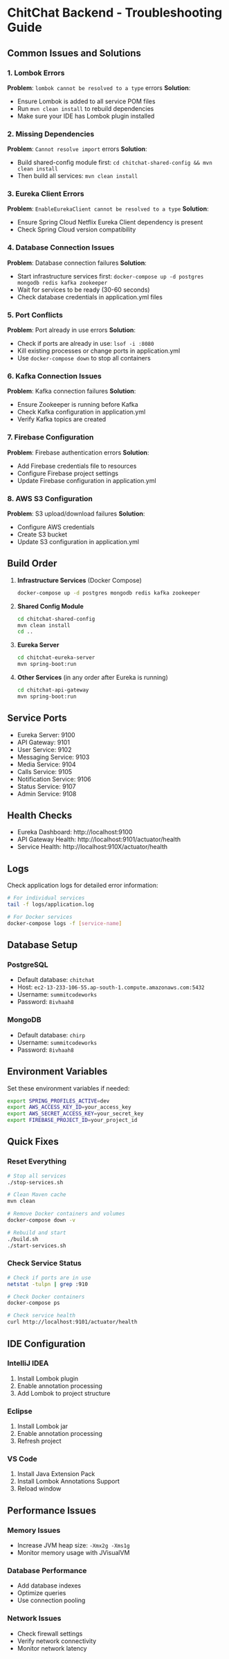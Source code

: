 # ChitChat Backend - Troubleshooting Guide

## Common Issues and Solutions

### 1. Lombok Errors
**Problem**: `lombok cannot be resolved to a type` errors
**Solution**: 
- Ensure Lombok is added to all service POM files
- Run `mvn clean install` to rebuild dependencies
- Make sure your IDE has Lombok plugin installed

### 2. Missing Dependencies
**Problem**: `Cannot resolve import` errors
**Solution**:
- Build shared-config module first: `cd chitchat-shared-config && mvn clean install`
- Then build all services: `mvn clean install`

### 3. Eureka Client Errors
**Problem**: `EnableEurekaClient cannot be resolved to a type`
**Solution**:
- Ensure Spring Cloud Netflix Eureka Client dependency is present
- Check Spring Cloud version compatibility

### 4. Database Connection Issues
**Problem**: Database connection failures
**Solution**:
- Start infrastructure services first: `docker-compose up -d postgres mongodb redis kafka zookeeper`
- Wait for services to be ready (30-60 seconds)
- Check database credentials in application.yml files

### 5. Port Conflicts
**Problem**: Port already in use errors
**Solution**:
- Check if ports are already in use: `lsof -i :8080`
- Kill existing processes or change ports in application.yml
- Use `docker-compose down` to stop all containers

### 6. Kafka Connection Issues
**Problem**: Kafka connection failures
**Solution**:
- Ensure Zookeeper is running before Kafka
- Check Kafka configuration in application.yml
- Verify Kafka topics are created

### 7. Firebase Configuration
**Problem**: Firebase authentication errors
**Solution**:
- Add Firebase credentials file to resources
- Configure Firebase project settings
- Update Firebase configuration in application.yml

### 8. AWS S3 Configuration
**Problem**: S3 upload/download failures
**Solution**:
- Configure AWS credentials
- Create S3 bucket
- Update S3 configuration in application.yml

## Build Order

1. **Infrastructure Services** (Docker Compose)
   ```bash
   docker-compose up -d postgres mongodb redis kafka zookeeper
   ```

2. **Shared Config Module**
   ```bash
   cd chitchat-shared-config
   mvn clean install
   cd ..
   ```

3. **Eureka Server**
   ```bash
   cd chitchat-eureka-server
   mvn spring-boot:run
   ```

4. **Other Services** (in any order after Eureka is running)
   ```bash
   cd chitchat-api-gateway
   mvn spring-boot:run
   ```

## Service Ports

- Eureka Server: 9100
- API Gateway: 9101
- User Service: 9102
- Messaging Service: 9103
- Media Service: 9104
- Calls Service: 9105
- Notification Service: 9106
- Status Service: 9107
- Admin Service: 9108

## Health Checks

- Eureka Dashboard: http://localhost:9100
- API Gateway Health: http://localhost:9101/actuator/health
- Service Health: http://localhost:910X/actuator/health

## Logs

Check application logs for detailed error information:
```bash
# For individual services
tail -f logs/application.log

# For Docker services
docker-compose logs -f [service-name]
```

## Database Setup

### PostgreSQL
- Default database: `chitchat`
- Host: `ec2-13-233-106-55.ap-south-1.compute.amazonaws.com:5432`
- Username: `summitcodeworks`
- Password: `8ivhaah8`

### MongoDB
- Default database: `chirp`
- Username: `summitcodeworks`
- Password: `8ivhaah8`

## Environment Variables

Set these environment variables if needed:
```bash
export SPRING_PROFILES_ACTIVE=dev
export AWS_ACCESS_KEY_ID=your_access_key
export AWS_SECRET_ACCESS_KEY=your_secret_key
export FIREBASE_PROJECT_ID=your_project_id
```

## Quick Fixes

### Reset Everything
```bash
# Stop all services
./stop-services.sh

# Clean Maven cache
mvn clean

# Remove Docker containers and volumes
docker-compose down -v

# Rebuild and start
./build.sh
./start-services.sh
```

### Check Service Status
```bash
# Check if ports are in use
netstat -tulpn | grep :910

# Check Docker containers
docker-compose ps

# Check service health
curl http://localhost:9101/actuator/health
```

## IDE Configuration

### IntelliJ IDEA
1. Install Lombok plugin
2. Enable annotation processing
3. Add Lombok to project structure

### Eclipse
1. Install Lombok jar
2. Enable annotation processing
3. Refresh project

### VS Code
1. Install Java Extension Pack
2. Install Lombok Annotations Support
3. Reload window

## Performance Issues

### Memory Issues
- Increase JVM heap size: `-Xmx2g -Xms1g`
- Monitor memory usage with JVisualVM

### Database Performance
- Add database indexes
- Optimize queries
- Use connection pooling

### Network Issues
- Check firewall settings
- Verify network connectivity
- Monitor network latency
